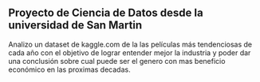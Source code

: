 ## Proyecto de Ciencia de Datos desde la universidad de San Martin
 Analizo un dataset de kaggle.com de la las películas más tendenciosas de cada año con el objetivo de lograr entender mejor la industria y poder dar una conclusión sobre cual puede ser el genero con mas beneficio económico en las proximas decadas.
